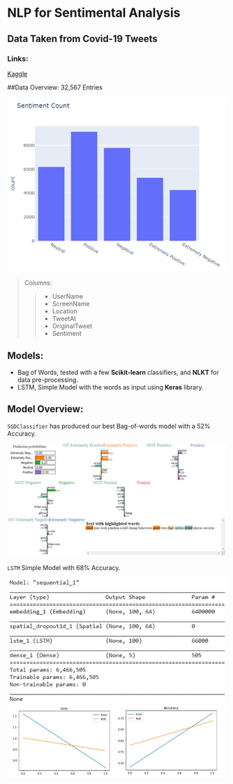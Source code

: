 # NLP for Sentimental Analysis
## Data Taken from Covid-19 Tweets

### Links:
[Kaggle](https://www.kaggle.com/datatattle/covid-19-nlp-text-classification)


##Data Overview:
32,567 Entries

![Sentiment_count](assets/sentiment_count.png)

> Columns:
>>+ UserName
>>+ ScreenName
>>+ Location
>>+ TweetAt
>>+ OriginalTweet
>>+ Sentiment

## Models:

+ Bag of Words, tested with a few **Scikit-learn** classifiers, and **NLKT** for data pre-processing.
+ LSTM, Simple Model with the words as input using **Keras** library.


## Model Overview:

`SGDClassifier` has produced our best Bag-of-words model with a 52% Accuracy.


![TextExplainer](assets/lime_text.png)


`LSTM` Simple Model with 68% Accuracy. 

![LSTM1_Summary](assets/lstm1_summary.png)
![LSTM1_AccLoss](assets/lstm1_acc_loss.png)